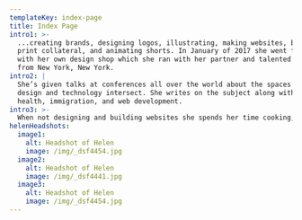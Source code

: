 ```yaml
---
templateKey: index-page
title: Index Page
intro1: >-
  ...creating brands, designing logos, illustrating, making websites, building
  print collateral, and animating shorts. In January of 2017 she went freelance
  with her own design shop which she ran with her partner and talented friends
  from New York, New York.
intro2: |
  She’s given talks at conferences all over the world about the spaces where
  design and technology intersect. She writes on the subject along with mental
  health, immigration, and web development.
intro3: >-
  When not designing and building websites she spends her time cooking, baking, and sewing. She's currently on the job hunt.
helenHeadshots:
  image1:
    alt: Headshot of Helen
    image: /img/_dsf4454.jpg
  image2:
    alt: Headshot of Helen
    image: /img/_dsf4441.jpg
  image3:
    alt: Headshot of Helen
    image: /img/_dsf4454.jpg
---
```


